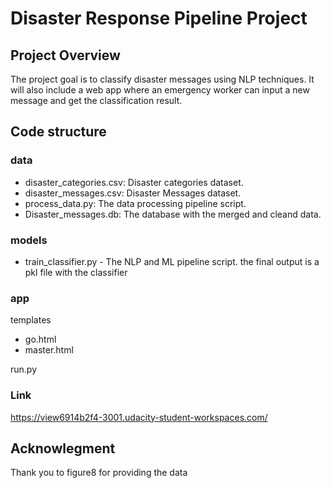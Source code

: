 # Disaster Response Pipeline Project
## **Project Overview**

The project goal is to classify disaster messages using NLP techniques. 
It will also include a web app where an emergency worker can input a new message and get the classification result.

## **Code structure**

### data
+ disaster_categories.csv: Disaster categories dataset.
+ disaster_messages.csv: Disaster Messages dataset.
+ process_data.py: The data processing pipeline script.
+ Disaster_messages.db: The database with the merged and cleand data.

### models
+ train_classifier.py - The NLP and ML pipeline script. the final output is a pkl file with the classifier

### app
templates
+ go.html
+ master.html

run.py 

### Link
https://view6914b2f4-3001.udacity-student-workspaces.com/

## **Acknowlegment**
Thank you to figure8 for providing the data 
